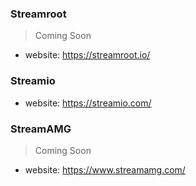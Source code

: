 ### Streamroot

> Coming Soon

* website: https://streamroot.io/

### Streamio

* website: https://streamio.com/

### StreamAMG

> Coming Soon

* website: https://www.streamamg.com/
